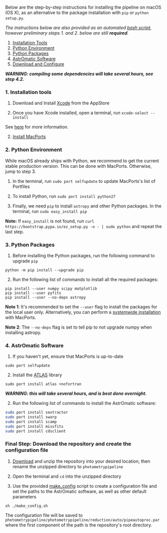 Below are the step-by-step instructions for installing the pipeline on macOS (OS X), as an alternative to the package installation with `pip` or `python setup.py`.

_The instructions below are also provided as an automated [bash script](), however preliminary steps 1. and 2. below are still **required**._

1. [Installation Tools](#installation-tools)
2. [Python Environment](#python-environment)
3. [Python Packages](#python-packages)
4. [AstrOmatic Software](#astromatic-software)
5. [Download and Configure](#final-step-download-the-repository-and-create-the-configuration-file) 

___WARNING: compiling some dependencies will take several hours, see step 4.2.___
  

### 1. Installation tools

1. Download and Install [Xcode](https://itunes.apple.com/us/app/xcode/id497799835?mt=12) from the AppStore

2. Once you have Xcode installed, open a terminal, run `xcode-select --install`

 See [here](https://guide.macports.org/#installing.xcode) for more information.

2. [Install MacPorts](https://www.macports.org/install.php)


### 2. Python Environment

While macOS already ships with Python, we recommend to get the current stable production version. This can be done with MacPorts. Otherwise, jump to step 3.

1. In the terminal, run `sudo port selfupdate` to update MacPorts's list of Portfiles
2. To install Python, run `sudo port install python27`

3. Finally, we need `pip` to install `astropy` and other Python packages. In the terminal, run `sudo easy_install pip`

**Note:** If `easy_install` is not found, run `curl https://bootstrap.pypa.io/ez_setup.py -o - | sudo python` and repeat the last step.


### 3. Python Packages

1. Before installing the Python packages, run the following command to upgrade `pip`

 `python -m pip install --upgrade pip`

2. Run the following list of commands to install all the required packages:

 ```
 pip install --user numpy scipy matplotlib
 pip install --user pyfits
 pip install --user --no-deps astropy
 ```

**Note 1**: It's recommended to set the `--user` flag to install the packages for the local user only. Alternatively, you can perform a [systemwide installation](https://www.scipy.org/install.html#install-systemwide-via-a-mac-package-manager) with MacPorts.

**Note 2**: The `--no-deps` flag is set to tell pip to not upgrade numpy when installing astropy.

### 4. AstrOmatic Software

1. If you haven't yet, ensure that MacPorts is up-to-date 

 `sudo port selfupdate`

2. Install the [ATLAS](http://math-atlas.sourceforge.net/) library

 `sudo port install atlas +nofortran`
 
 ___WARNING: this will take several hours, and is best done overnight.___

2. Run the following list of commands to install the AstrOmatic software:
 ```sh
 sudo port install sextractor 
 sudo port install swarp
 sudo port install scamp
 sudo port install missfits
 sudo port install cdsclient
 ```

### Final Step: Download the repository and create the configuration file

1. [Download](https://github.com/RIMAS-RATIR-DCT/photometrypipeline/archive/master.zip) and unzip the repository into your desired location, then rename the unzipped directory to `photometrypipeline`

2. Open the terminal and `cd` into the unzipped directory

3. Use the provided [make_config]() script to create a configuration file and set the paths to the AstrOmatic software, as well as other default parameters

 ```
 sh ./make_config.sh
 ```

 The configuration file will be saved to `photometrypipeline/photometrypipeline/reduction/auto/pipeautoproc.par` where the first component of the path is the repository's root directory. 
